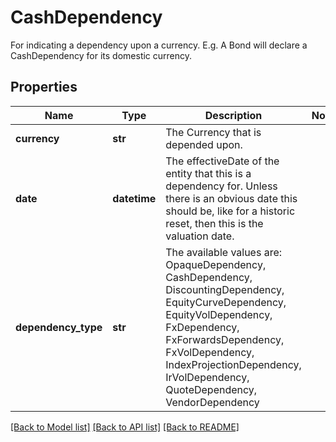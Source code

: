 # CashDependency

For indicating a dependency upon a currency.  E.g. A Bond will declare a CashDependency for its domestic currency.

## Properties
Name | Type | Description | Notes
------------ | ------------- | ------------- | -------------
**currency** | **str** | The Currency that is depended upon. | 
**date** | **datetime** | The effectiveDate of the entity that this is a dependency for.  Unless there is an obvious date this should be, like for a historic reset, then this is the valuation date. | 
**dependency_type** | **str** | The available values are: OpaqueDependency, CashDependency, DiscountingDependency, EquityCurveDependency, EquityVolDependency, FxDependency, FxForwardsDependency, FxVolDependency, IndexProjectionDependency, IrVolDependency, QuoteDependency, VendorDependency | 

[[Back to Model list]](../README.md#documentation-for-models) [[Back to API list]](../README.md#documentation-for-api-endpoints) [[Back to README]](../README.md)


